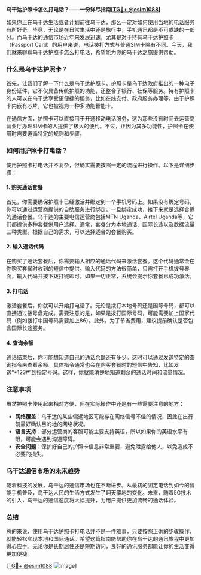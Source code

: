 **乌干达护照卡怎么打电话？——一份详尽指南[[TG💪+ @esim1088](https://t.me/s/esim1088)]**

如果你正在乌干达生活或者计划前往乌干达，那么一定对如何使用当地的电话服务有所好奇。毕竟，无论是在日常生活中还是旅行中，手机通讯都是不可或缺的一部分。而乌干达的通信市场近年来发展迅速，尤其是对于持有乌干达护照卡（Passport Card）的用户来说，电话拨打方式与普通SIM卡略有不同。今天，我们就来聊聊乌干达护照卡怎么打电话，希望能为你的乌干达之旅提供帮助。

### 什么是乌干达护照卡？

首先，让我们了解一下什么是乌干达护照卡。护照卡是乌干达政府推出的一种电子身份证件，它不仅具备传统护照的功能，还整合了银行、社保等服务。持有护照卡的人可以在乌干达享受更便捷的服务，比如在线支付、政府服务办理等。由于护照卡内嵌有芯片，它也被视为一种多功能智能卡。

在通信方面，护照卡可以直接用于开通移动电话服务，这为那些没有时间去运营商营业厅办理SIM卡的人提供了极大的便利。不过，正因为其多功能性，护照卡在使用时需要遵循特定的规则和步骤。

### 如何用护照卡打电话？

使用护照卡打电话并不复杂，但确实需要按照一定的流程进行操作。以下是详细步骤：

#### 1. 购买通话套餐

首先，你需要确保护照卡已经激活并绑定到一个手机号码上。如果没有绑定号码，你可以通过运营商提供的自助服务进行绑定。一旦绑定成功，接下来就是选择合适的通话套餐。乌干达的主要电信运营商包括MTN Uganda、Airtel Uganda等，它们都提供多种套餐供用户选择。通常，套餐分为本地通话、国际长途以及数据流量三种类型。根据自己的需求，可以选择适合的套餐购买。

#### 2. 输入通话代码

在购买了通话套餐后，你需要输入相应的通话代码来激活套餐。这个代码通常会在你购买套餐时收到的短信中提供。输入代码的方法很简单，只需打开手机拨号界面，输入代码并按下拨打键即可。如果一切正常，系统会提示你套餐已成功激活。

#### 3. 打电话

激活套餐后，你就可以开始打电话了。无论是拨打本地号码还是国际号码，都可以直接通过拨号盘完成。需要注意的是，如果是拨打国际号码，可能需要加上国家代码（例如拨打中国号码需要加上86）。此外，为了节省费用，建议提前确认是否包含国际长途服务。

#### 4. 查询余额

通话结束后，你可能想知道自己的通话余额还有多少。这时可以通过发送特定的查询指令来查看余额。具体指令通常也会在购买套餐时的短信中告知，比如发送“*123#”到指定号码。这样，你就能清楚地知道剩余的通话时间和流量情况。

### 注意事项

虽然护照卡使用起来相对方便，但在实际操作中还是有一些需要注意的地方：

- **网络覆盖**：乌干达的某些偏远地区可能存在网络信号不佳的情况，因此在出行前最好确认目的地的网络状况。
- **语言支持**：部分运营商的客服可能主要支持英语，所以如果你的英语水平有限，可能会遇到沟通障碍。
- **安全问题**：保护好自己的护照卡信息非常重要，避免泄露给他人，以免造成不必要的损失。

### 乌干达通信市场的未来趋势

随着科技的发展，乌干达的通信市场也在不断进步。从最初的固定电话到如今的智能手机普及，乌干达人民的生活方式发生了翻天覆地的变化。未来，随着5G技术的引入，乌干达的通信速度将大幅提升，为用户提供更加流畅的通话体验。

### 总结

总的来说，使用乌干达护照卡打电话并不是一件难事，只要按照正确的步骤操作，就能轻松实现本地和国际通话。希望这篇指南能帮助你在乌干达的通讯旅程中更加得心应手。无论你是长期居住还是短期访问，良好的通讯服务都能让你的生活变得更加便捷。

[[TG💪+ @esim1088](https://t.me/s/esim1088) ![Image](https://i.postimg.cc/4NQfJmqS/Snipaste-2025-05-13-00-14-12.png)]